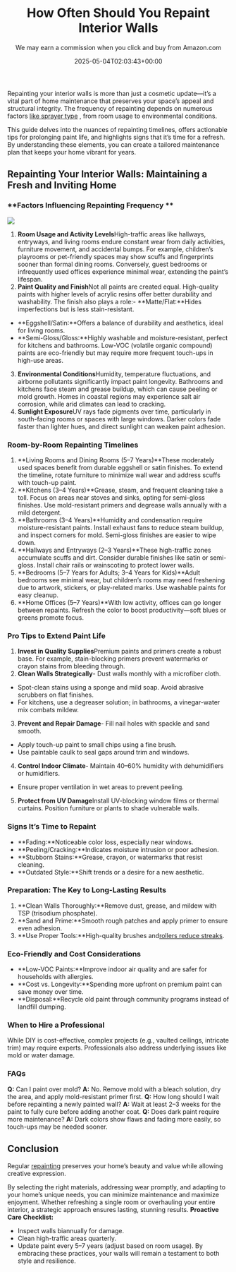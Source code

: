 ﻿---
author: We may earn a commission when you click and buy from Amazon.com
layout: post
title: How Often Should You Repaint Interior Walls
date: '2025-05-04T02:03:43+00:00'
categories:
- DIY Paintings
- Guide
tags: []
slug: /how-often-should-you-repaint-interior-walls/
lastmod: 2025-05-07T12:21:27+03:00
---

Repainting your interior walls is more than just a cosmetic update—it’s a vital part of home maintenance that preserves your space’s appeal and structural integrity. The frequency of repainting depends on numerous factors
[like sprayer type](https://pestpolicy.com/best-airless-paint-sprayer-for-interior-walls/)
, from room usage to environmental conditions.

This guide delves into the nuances of repainting timelines, offers actionable tips for prolonging paint life, and highlights signs that it’s time for a refresh. By understanding these elements, you can create a tailored maintenance plan that keeps your home vibrant for years.
## **Repainting Your Interior Walls: Maintaining a Fresh and Inviting Home**
### **Factors Influencing Repainting Frequency **
![](/assets/img/04/How-Often-Should-You-Repaint-Interior-Walls-300x200.jpg)
1. **Room Usage and Activity Levels**High-traffic areas like hallways, entryways, and living rooms endure constant wear from daily activities, furniture movement, and accidental bumps. For example, children’s playrooms or pet-friendly spaces may show scuffs and fingerprints sooner than formal dining rooms. Conversely, guest bedrooms or infrequently used offices experience minimal wear, extending the paint’s lifespan.
2. **Paint Quality and Finish**Not all paints are created equal. High-quality paints with higher levels of acrylic resins offer better durability and washability. The finish also plays a role:- **Matte/Flat:**Hides imperfections but is less stain-resistant.
- **Eggshell/Satin:**Offers a balance of durability and aesthetics, ideal for living rooms.
- **Semi-Gloss/Gloss:**Highly washable and moisture-resistant, perfect for kitchens and bathrooms.
Low-VOC (volatile organic compound) paints are eco-friendly but may require more frequent touch-ups in high-use areas.
3. **Environmental Conditions**Humidity, temperature fluctuations, and airborne pollutants significantly impact paint longevity. Bathrooms and kitchens face steam and grease buildup, which can cause peeling or mold growth. Homes in coastal regions may experience salt air corrosion, while arid climates can lead to cracking.
4. **Sunlight Exposure**UV rays fade pigments over time, particularly in south-facing rooms or spaces with large windows. Darker colors fade faster than lighter hues, and direct sunlight can weaken paint adhesion.
### **Room-by-Room Repainting Timelines**
1. **Living Rooms and Dining Rooms (5–7 Years)**These moderately used spaces benefit from durable eggshell or satin finishes. To extend the timeline, rotate furniture to minimize wall wear and address scuffs with touch-up paint.
2. **Kitchens (3–4 Years)**Grease, steam, and frequent cleaning take a toll. Focus on areas near stoves and sinks, opting for semi-gloss finishes. Use mold-resistant primers and degrease walls annually with a mild detergent.
3. **Bathrooms (3–4 Years)**Humidity and condensation require moisture-resistant paints. Install exhaust fans to reduce steam buildup, and inspect corners for mold. Semi-gloss finishes are easier to wipe down.
4. **Hallways and Entryways (2–3 Years)**These high-traffic zones accumulate scuffs and dirt. Consider durable finishes like satin or semi-gloss. Install chair rails or wainscoting to protect lower walls.
5. **Bedrooms (5–7 Years for Adults; 3–4 Years for Kids)**Adult bedrooms see minimal wear, but children’s rooms may need freshening due to artwork, stickers, or play-related marks. Use washable paints for easy cleanup.
6. **Home Offices (5–7 Years)**With low activity, offices can go longer between repaints. Refresh the color to boost productivity—soft blues or greens promote focus.
### **Pro Tips to Extend Paint Life**
1. **Invest in Quality Supplies**Premium paints and primers create a robust base. For example, stain-blocking primers prevent watermarks or crayon stains from bleeding through.
2. **Clean Walls Strategically**- Dust walls monthly with a microfiber cloth.
- Spot-clean stains using a sponge and mild soap. Avoid abrasive scrubbers on flat finishes.
- For kitchens, use a degreaser solution; in bathrooms, a vinegar-water mix combats mildew.
3. **Prevent and Repair Damage**- Fill nail holes with spackle and sand smooth.
- Apply touch-up paint to small chips using a fine brush.
- Use paintable caulk to seal gaps around trim and windows.
4. **Control Indoor Climate**- Maintain 40–60% humidity with dehumidifiers or humidifiers.
- Ensure proper ventilation in wet areas to prevent peeling.
5. **Protect from UV Damage**Install UV-blocking window films or thermal curtains. Position furniture or plants to shade vulnerable walls.
### **Signs It’s Time to Repaint**
- **Fading:**Noticeable color loss, especially near windows.
- **Peeling/Cracking:**Indicates moisture intrusion or poor adhesion.
- **Stubborn Stains:**Grease, crayon, or watermarks that resist cleaning.
- **Outdated Style:**Shift trends or a desire for a new aesthetic.
### **Preparation: The Key to Long-Lasting Results**
1. **Clean Walls Thoroughly:**Remove dust, grease, and mildew with TSP (trisodium phosphate).
2. **Sand and Prime:**Smooth rough patches and apply primer to ensure even adhesion.
3. **Use Proper Tools:**High-quality brushes and[rollers reduce streaks](https://pestpolicy.com/best-paint-roller-cover-for-interior-walls/).
### **Eco-Friendly and Cost Considerations**
- **Low-VOC Paints:**Improve indoor air quality and are safer for households with allergies.
- **Cost vs. Longevity:**Spending more upfront on premium paint can save money over time.
- **Disposal:**Recycle old paint through community programs instead of landfill dumping.
### **When to Hire a Professional**
While DIY is cost-effective, complex projects (e.g., vaulted ceilings, intricate trim) may require experts. Professionals also address underlying issues like mold or water damage.
### **FAQs**
**Q:**
Can I paint over mold?
**A:**
No. Remove mold with a bleach solution, dry the area, and apply mold-resistant primer first.
**Q:**
How long should I wait before repainting a newly painted wall?
**A:**
Wait at least 2–3 weeks for the paint to fully cure before adding another coat.
**Q:**
Does dark paint require more maintenance?
**A:**
Dark colors show flaws and fading more easily, so touch-ups may be needed sooner.
## **Conclusion**
Regular
[repainting](https://pestpolicy.com/best-paint-sprayer-for-interior-walls/)
preserves your home’s beauty and value while allowing creative expression.

By selecting the right materials, addressing wear promptly, and adapting to your home’s unique needs, you can minimize maintenance and maximize enjoyment. Whether refreshing a single room or overhauling your entire interior, a strategic approach ensures lasting, stunning results.
**Proactive Care Checklist:**
- Inspect walls biannually for damage.
- Clean high-traffic areas quarterly.
- Update paint every 5–7 years (adjust based on room usage).
By embracing these practices, your walls will remain a testament to both style and resilience.